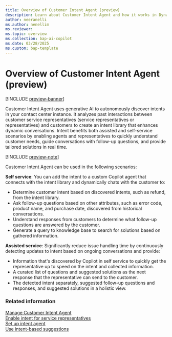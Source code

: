 ```yaml
---
title: Overview of Customer Intent Agent (preview)
description: Learn about Customer Intent Agent and how it works in Dynamics 365 Contact Center and Dynamics 365 Customer Service.
author: neeranelli
ms.author: nenellim
ms.reviewer: 
ms.topic: overview
ms.collection: bap-ai-copilot
ms.date: 03/28/2025
ms.custom: bap-template
---
```


# Overview of Customer Intent Agent (preview)

[!INCLUDE [preview-banner](~/../shared-content/shared/preview-includes/preview-banner.md)]

Customer Intent Agent uses generative AI to autonomously discover intents in your contact center instance. It analyzes past interactions between customer service representatives (service representatives or representatives) and customers to create an intent library that enhances dynamic conversations. Intent benefits both assisted and self-service scenarios by enabling agents and representatives to quickly understand customer needs, guide conversations with follow-up questions, and provide tailored solutions in real time. 

[!INCLUDE [preview-note](~/../shared-content/shared/preview-includes/preview-note-d365.md)]

Customer Intent Agent can be used in the following scenarios:

**Self service**: You can add the intent to a custom Copilot agent that connects with the intent library and dynamically chats with the customer to:

- Determine customer intent based on discovered intents, such as refund, from the intent library.
- Ask follow-up questions based on other attributes, such as error code, product name, and purchase date, discovered from historical conversations.
- Understand responses from customers to determine what follow-up questions are answered by the customer.
- Generate a query to knowledge base to search for solutions based on gathered information.

**Assisted service**: Significantly reduce issue handling time by continuously detecting updates to intent based on ongoing conversations and provide: 
- Information that's discovered by Copilot in self service to quickly get the representative up to speed on the intent and collected information.
- A curated list of questions and suggested solutions as the next response that the representative can send to the customer.
- The detected intent separately, suggested follow-up questions and responses, and suggested solutions in a holistic view.

### Related information

[Manage Customer Intent Agent](manage-customer-intent-agent.md)  
[Enable intent for service representatives](enable-intent-for-service-reps.md)  
[Set up intent agent](set-up-intent-agent.md)  
[Use intent-based suggestions](use/use-intent-suggestions.md)  
